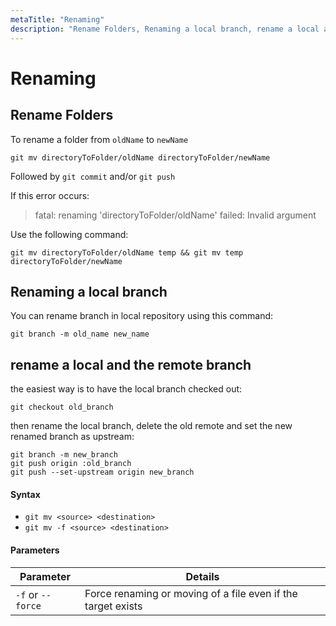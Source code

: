 ```yaml
---
metaTitle: "Renaming"
description: "Rename Folders, Renaming a local branch, rename a local and the remote branch"
---
```


# Renaming

## Rename Folders

To rename a folder from `oldName` to `newName`

```git
git mv directoryToFolder/oldName directoryToFolder/newName

```

Followed by `git commit` and/or `git push`

If this error occurs:

> fatal: renaming 'directoryToFolder/oldName' failed: Invalid argument

Use the following command:

```git
git mv directoryToFolder/oldName temp && git mv temp directoryToFolder/newName

```

## Renaming a local branch

You can rename branch in local repository using this command:

```git
git branch -m old_name new_name

```

## rename a local and the remote branch

the easiest way is to have the local branch checked out:

```git
git checkout old_branch

```

then rename the local branch, delete the old remote and set the new renamed branch as upstream:

```git
git branch -m new_branch
git push origin :old_branch
git push --set-upstream origin new_branch

```

#### Syntax

- `git mv <source> <destination>`
- `git mv -f <source> <destination>`

#### Parameters

| Parameter         | Details                                                      |
| ----------------- | ------------------------------------------------------------ |
| `-f` or `--force` | Force renaming or moving of a file even if the target exists |
